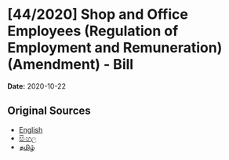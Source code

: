 # [44/2020] Shop and Office Employees (Regulation of Employment and Remuneration) (Amendment) - Bill

**Date:** 2020-10-22

## Original Sources

- [English](https://documents.gov.lk/view/bills/2020/10/44-2020_E.pdf)
- [සිංහල](https://documents.gov.lk/view/bills/2020/10/44-2020_S.pdf)
- [தமிழ்](https://documents.gov.lk/view/bills/2020/10/44-2020_T.pdf)
